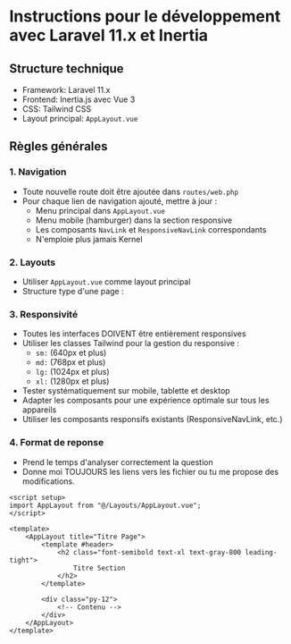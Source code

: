 # Instructions pour le développement avec Laravel 11.x et Inertia

## Structure technique

-   Framework: Laravel 11.x
-   Frontend: Inertia.js avec Vue 3
-   CSS: Tailwind CSS
-   Layout principal: `AppLayout.vue`

## Règles générales

### 1. Navigation

-   Toute nouvelle route doit être ajoutée dans `routes/web.php`
-   Pour chaque lien de navigation ajouté, mettre à jour :
    -   Menu principal dans `AppLayout.vue`
    -   Menu mobile (hamburger) dans la section responsive
    -   Les composants `NavLink` et `ResponsiveNavLink` correspondants
    -   N'emploie plus jamais Kernel

### 2. Layouts

-   Utiliser `AppLayout.vue` comme layout principal
-   Structure type d'une page :

### 3. Responsivité

-   Toutes les interfaces DOIVENT être entièrement responsives
-   Utiliser les classes Tailwind pour la gestion du responsive :
    -   `sm:` (640px et plus)
    -   `md:` (768px et plus)
    -   `lg:` (1024px et plus)
    -   `xl:` (1280px et plus)
-   Tester systématiquement sur mobile, tablette et desktop
-   Adapter les composants pour une expérience optimale sur tous les appareils
-   Utiliser les composants responsifs existants (ResponsiveNavLink, etc.)

### 4. Format de reponse

-   Prend le temps d'analyser correctement la question
-   Donne moi TOUJOURS les liens vers les fichier ou tu me propose des modifications.

```vue
<script setup>
import AppLayout from "@/Layouts/AppLayout.vue";
</script>

<template>
    <AppLayout title="Titre Page">
        <template #header>
            <h2 class="font-semibold text-xl text-gray-800 leading-tight">
                Titre Section
            </h2>
        </template>

        <div class="py-12">
            <!-- Contenu -->
        </div>
    </AppLayout>
</template>
```
